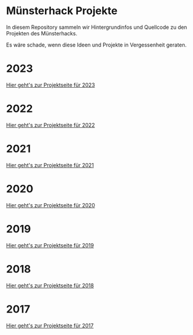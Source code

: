 # Münsterhack Projekte

In diesem Repository sammeln wir Hintergrundinfos und Quellcode zu den Projekten des Münsterhacks.

Es wäre schade, wenn diese Ideen und Projekte in Vergessenheit geraten.

# 2023

[Hier geht's zur Projektseite für 2023](2023.md)

# 2022

[Hier geht's zur Projektseite für 2022](2022.md)

# 2021

[Hier geht's zur Projektseite für 2021](2021.md)

# 2020

[Hier geht's zur Projektseite für 2020](2020.md)

# 2019

[Hier geht's zur Projektseite für 2019](2019.md)

# 2018

[Hier geht's zur Projektseite für 2018](2018.md)

# 2017

[Hier geht's zur Projektseite für 2017](2017.md)
